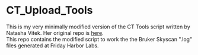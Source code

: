 # CT_Upload_Tools
This is my very minimally modified version of the CT Tools script written by Natasha Vitek. Her original repo is [here](https://github.com/nsvitek/CT_tools).   
This repo contains the modified script to work the the Bruker Skyscan ".log" files generated at Friday Harbor Labs.
